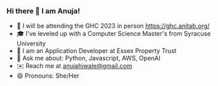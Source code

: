 ### Hi there 👋 I am Anuja!

- :tada: I will be attending the GHC 2023 in person https://ghc.anitab.org/
- :mortar_board: I've leveled up with a Computer Science Master's from Syracuse University
- :loudspeaker: I am an Application Developer at Essex Property Trust
- 💬 Ask me about: Python, Javascript, AWS, OpenAI 
- :envelope: Reach me at anujahiwale@gmail.com
- 😄 Pronouns: She/Her 

